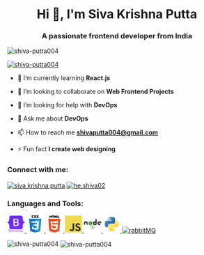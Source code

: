 <h1 align="center">Hi 👋, I'm Siva Krishna Putta</h1>
<h3 align="center">A passionate frontend developer from India</h3>

<p align="left"> <img src="https://komarev.com/ghpvc/?username=shiva-putta004&label=Profile%20views&color=0e75b6&style=flat" alt="shiva-putta004" /> </p>

<p align="left"> <a href="https://github.com/ryo-ma/github-profile-trophy"><img src="https://github-profile-trophy.vercel.app/?username=shiva-putta004" alt="shiva-putta004" /></a> </p>

- 🌱 I’m currently learning **React.js**

- 👯 I’m looking to collaborate on **Web Frontend Projects**

- 🤝 I’m looking for help with **DevOps**

- 💬 Ask me about **DevOps**

- 📫 How to reach me **shivaputta004@gmail.com**

- ⚡ Fun fact **I create web designing**

<h3 align="left">Connect with me:</h3>
<p align="left">
<a href="https://linkedin.com/in/siva krishna putta" target="blank"><img align="center" src="https://raw.githubusercontent.com/rahuldkjain/github-profile-readme-generator/master/src/images/icons/Social/linked-in-alt.svg" alt="siva krishna putta" height="30" width="40" /></a>
<a href="https://instagram.com/he.shiva02" target="blank"><img align="center" src="https://raw.githubusercontent.com/rahuldkjain/github-profile-readme-generator/master/src/images/icons/Social/instagram.svg" alt="he.shiva02" height="30" width="40" /></a>
</p>

<h3 align="left">Languages and Tools:</h3>
<p align="left"> <a href="https://getbootstrap.com" target="_blank" rel="noreferrer"> <img src="https://raw.githubusercontent.com/devicons/devicon/master/icons/bootstrap/bootstrap-plain-wordmark.svg" alt="bootstrap" width="40" height="40"/> </a> <a href="https://www.w3schools.com/css/" target="_blank" rel="noreferrer"> <img src="https://raw.githubusercontent.com/devicons/devicon/master/icons/css3/css3-original-wordmark.svg" alt="css3" width="40" height="40"/> </a> <a href="https://www.w3.org/html/" target="_blank" rel="noreferrer"> <img src="https://raw.githubusercontent.com/devicons/devicon/master/icons/html5/html5-original-wordmark.svg" alt="html5" width="40" height="40"/> </a> <a href="https://developer.mozilla.org/en-US/docs/Web/JavaScript" target="_blank" rel="noreferrer"> <img src="https://raw.githubusercontent.com/devicons/devicon/master/icons/javascript/javascript-original.svg" alt="javascript" width="40" height="40"/> </a> <a href="https://nodejs.org" target="_blank" rel="noreferrer"> <img src="https://raw.githubusercontent.com/devicons/devicon/master/icons/nodejs/nodejs-original-wordmark.svg" alt="nodejs" width="40" height="40"/> </a> <a href="https://www.python.org" target="_blank" rel="noreferrer"> <img src="https://raw.githubusercontent.com/devicons/devicon/master/icons/python/python-original.svg" alt="python" width="40" height="40"/> </a> <a href="https://www.rabbitmq.com" target="_blank" rel="noreferrer"> <img src="https://www.vectorlogo.zone/logos/rabbitmq/rabbitmq-icon.svg" alt="rabbitMQ" width="40" height="40"/> </a> </p>

<p><img align="left" src="https://github-readme-stats.vercel.app/api/top-langs?username=shiva-putta004&show_icons=true&locale=en&layout=compact" alt="shiva-putta004" /></p>

<p>&nbsp;<img align="center" src="https://github-readme-stats.vercel.app/api?username=shiva-putta004&show_icons=true&locale=en" alt="shiva-putta004" /></p>
